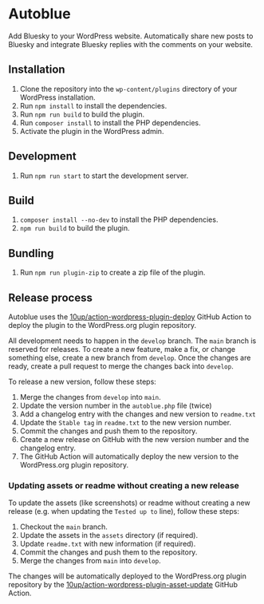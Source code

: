 # Autoblue

Add Bluesky to your WordPress website. Automatically share new posts to Bluesky and integrate Bluesky replies with the comments on your website.

## Installation

1. Clone the repository into the `wp-content/plugins` directory of your WordPress installation.
2. Run `npm install` to install the dependencies.
3. Run `npm run build` to build the plugin.
4. Run `composer install` to install the PHP dependencies.
5. Activate the plugin in the WordPress admin.

## Development

1. Run `npm run start` to start the development server.

## Build

1. `composer install --no-dev` to install the PHP dependencies.
1. `npm run build` to build the plugin.

## Bundling

1. Run `npm run plugin-zip` to create a zip file of the plugin.

## Release process

Autoblue uses the [10up/action-wordpress-plugin-deploy](https://github.com/10up/action-wordpress-plugin-deploy) GitHub Action to deploy the plugin to the WordPress.org plugin repository.

All development needs to happen in the `develop` branch. The `main` branch is reserved for releases. To create a new feature, make a fix, or change something else, create a new branch from `develop`. Once the changes are ready, create a pull request to merge the changes back into `develop`.

To release a new version, follow these steps:

1. Merge the changes from `develop` into `main`.
2. Update the version number in the `autoblue.php` file (twice)
3. Add a changelog entry with the changes and new version to `readme.txt`
4. Update the `Stable tag` in `readme.txt` to the new version number.
5. Commit the changes and push them to the repository.
6. Create a new release on GitHub with the new version number and the changelog entry.
7. The GitHub Action will automatically deploy the new version to the WordPress.org plugin repository.

### Updating assets or readme without creating a new release

To update the assets (like screenshots) or readme without creating a new release (e.g. when updating the `Tested up to` line), follow these steps:

1. Checkout the `main` branch.
2. Update the assets in the `assets` directory (if required).
3. Update `readme.txt` with new information (if required).
4. Commit the changes and push them to the repository.
5. Merge the changes from `main` into `develop`.

The changes will be automatically deployed to the WordPress.org plugin repository by the [10up/action-wordpress-plugin-asset-update](https://github.com/10up/action-wordpress-plugin-asset-update) GitHub Action.
